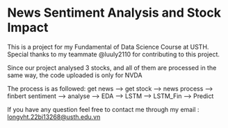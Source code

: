 # News Sentiment Analysis and Stock Impact
This is a project for my Fundamental of Data Science Course at USTH. Special thanks to my teammate @luuly2110 for contributing to this project. 

Since our project analysed 3 stocks, and all of them are processed in the same way, the code uploaded is only for NVDA

The process is as followed: get news --> get stock --> news process --> finbert sentiment --> analyse --> EDA --> LSTM --> LSTM_Fin --> Predict

If you have any question feel free to contact me through my email : longvht.22bi13268@usth.edu.vn
